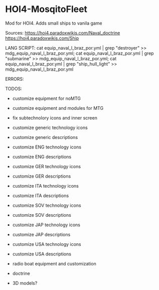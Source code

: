 # HOI4-MosqitoFleet
Mod for HOI4. Adds small ships to vanila game


Sources:
https://hoi4.paradoxwikis.com/Naval_doctrine
https://hoi4.paradoxwikis.com/Ship

LANG SCRIPT:
cat equip_naval_l_braz_por.yml | grep "destroyer" >> mdg_equip_naval_l_braz_por.yml; cat equip_naval_l_braz_por.yml | grep "submarine" >> mdg_equip_naval_l_braz_por.yml; cat equip_naval_l_braz_por.yml | grep "ship_hull_light" >> mdg_equip_naval_l_braz_por.yml 

ERRORS:


TODOS:
- customize equipment for noMTG
- customize equipment and modules for MTG

- fix subtechnolory icons  and inner screen
- customize generic technology icons
- customize generic descriptions

- customize ENG technology icons
- customize ENG descriptions

- customize GER technology icons
- customize GER descriptions

- customize ITA technology icons
- customize ITA descriptions

- customize SOV technology icons
- customize SOV descriptions

- customize JAP technology icons
- customize JAP descriptions

- customize USA technology icons
- customize USA descriptions

- radio boat equipment and customization

- doctrine

- 3D models?
